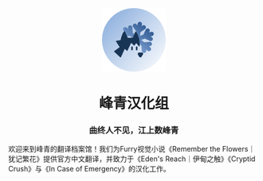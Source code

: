 <div align="center"><img src="https://github.com/PrismPrismPrism/FengChingLocalization/blob/c8ee7a3ef5323a99232080333c2edc3e65a42bf9/avatar-winter.png" width="128px">

# 峰青汉化组
### 曲终人不见，江上数峰青</div>
欢迎来到峰青的翻译档案馆！我们为Furry视觉小说《Remember the Flowers｜犹记繁花》提供官方中文翻译，并致力于《Eden's Reach｜伊甸之触》《Cryptid Crush》与《In Case of Emergency》的汉化工作。
